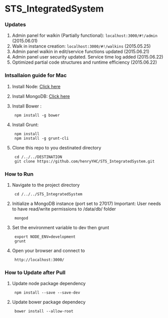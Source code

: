 # STS_IntegratedSystem
### Updates
1. Admin panel for walkin (Partially functional): `localhost:3000/#!/admin` (2015.06.01)
2. Walk in instance creation: `localhost:3000/#!/walkins` (2015.05.25)
3. Admin panel walkin in edit/service functions updated (2015.06.21)
4. Admin panel user security updated. Service time log added (2015.06.22)
5. Optimized partial code structures and runtime efficiency (2015.06.22)

### Intsallaion guide for Mac
1. Install Node: [Click here](https://nodejs.org/download/)
2. Install MongoDB: [Click here](http://www.mongodb.org/downloads) 
3. Install Bower :

		npm install -g bower

4. Install Grunt:
		
		npm install
		npm install -g grunt-cli
		
5. Clone this repo to you destinated directory

		cd /../../DESTINATION
		git clone https://github.com/henryYHC/STS_IntegratedSystem.git
		
### How to Run
1. Navigate to the project directory

		cd /../../STS_IntegratedSystem
		
2. Initialize a MongoDB instance (port set to 27017) 
   Important: User needs to have read/write permissions to /data/db/ folder

		mongod
	
3. Set the environment variable to dev then grunt

		export NODE_ENV=development
		grunt
		
4. Open your browser and connect to 

		http://localhost:3000/
		
### How to Update after Pull
1. Update node package dependency
		
		npm install --save --save-dev
		
2. Update bower package dependecy

		bower install --allow-root

